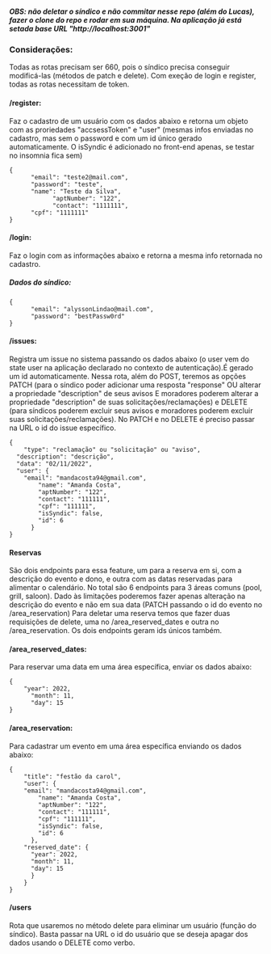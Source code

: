##### OBS: não deletar o síndico e não commitar nesse repo (além do Lucas), fazer o clone do repo e rodar em sua máquina. Na aplicação já está setada base URL "http://localhost:3001"

### Considerações:

Todas as rotas precisam ser 660, pois o síndico precisa conseguir modificá-las (métodos de patch e delete). Com exeção de login e register, todas as rotas necessitam de token.

#### /register: 
Faz o cadastro de um usuário com os dados abaixo e retorna um objeto com as proriedades "accsessToken" e "user" (mesmas infos enviadas no cadastro, mas sem o password e com um id único gerado automaticamente. O isSyndic é adicionado no front-end apenas, se testar no insomnia fica sem)

```
{
      "email": "teste2@mail.com",
      "password": "teste",
      "name": "Teste da Silva",
			"aptNumber": "122",
			"contact": "1111111",
      "cpf": "1111111"
}
```
#### /login: 
Faz o login com as informações abaixo e retorna a mesma info retornada no cadastro.
##### Dados do síndico:

```
{
      "email": "alyssonLindao@mail.com",
      "password": "bestPassw0rd"
}
```
#### /issues: 
Registra um issue no sistema passando os dados abaixo (o user vem do state user na aplicação declarado no contexto de autenticação).É gerado um id automaticamente. Nessa rota, além do POST, teremos as opções PATCH (para o síndico poder adicionar uma resposta "response" OU alterar a propriedade "description" de seus avisos E moradores poderem alterar a propriedade "description" de suas solicitações/reclamações) e DELETE (para síndicos poderem excluir seus avisos e moradores poderem excluir suas solicitações/reclamações). No PATCH e no DELETE é preciso passar na URL o id do issue específico.

```
{
	"type": "reclamação" ou "solicitação" ou "aviso",
  "description": "descrição",
  "data": "02/11/2022",
  "user": {
    "email": "mandacosta94@gmail.com",
		"name": "Amanda Costa",
		"aptNumber": "122",
		"contact": "111111",
		"cpf": "111111",
		"isSyndic": false,
		"id": 6
      }
}
```
#### Reservas
São dois endpoints para essa feature, um para a reserva em si, com a descrição do evento e dono, e outra com as datas reservadas para alimentar o calendário. No total são 6 endpoints para 3 áreas comuns (pool, grill, saloon).
Dado às limitações poderemos fazer apenas alteração na descrição do evento e não em sua data (PATCH passando o id do evento no /area_reservation)
Para deletar uma reserva temos que fazer duas requisições de delete, uma no /area_reserved_dates e outra no /area_reservation.
Os dois endpoints geram ids únicos também.

#### /area_reserved_dates:
Para reservar uma data em uma área específica, enviar os dados abaixo:

```
{
	"year": 2022,
      "month": 11,
      "day": 15
}
```


#### /area_reservation:
Para cadastrar um evento em uma área específica enviando os dados abaixo:

```
{
	"title": "festão da carol",
	"user": {
    "email": "mandacosta94@gmail.com",
		"name": "Amanda Costa",
		"aptNumber": "122",
		"contact": "111111",
		"cpf": "111111",
		"isSyndic": false,
		"id": 6
      },
	"reserved_date": {
      "year": 2022,
      "month": 11,
      "day": 15
      }
    }
}
```

#### /users
Rota que usaremos no método delete para eliminar um usuário (função do síndico). Basta passar na URL o id do usuário que se deseja apagar dos dados usando o DELETE como verbo.
